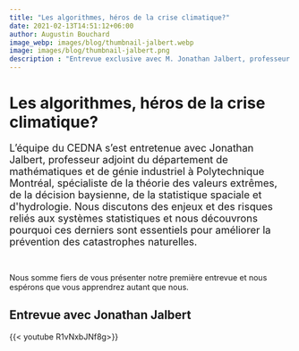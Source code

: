 ```yaml
---
title: "Les algorithmes, héros de la crise climatique?"
date: 2021-02-13T14:51:12+06:00
author: Augustin Bouchard
image_webp: images/blog/thumbnail-jalbert.webp
image: images/blog/thumbnail-jalbert.png
description : "Entrevue exclusive avec M. Jonathan Jalbert, professeur adjoint du département de mathématiques et de génie industriel à l'école Polytechnique Montréal, spécialiste de la théorie des valeurs extrêmes, de la décision baysienne, de la statistique spacial et d'hydrologie."
---
```


# Les algorithmes, héros de la crise climatique?

<font size="4">L’équipe du CEDNA s’est entretenue avec Jonathan Jalbert, professeur adjoint du département de mathématiques et de génie industriel à Polytechnique Montréal, spécialiste de la théorie des valeurs extrêmes, de la décision baysienne, de la statistique spaciale et d'hydrologie. Nous discutons des enjeux et des risques reliés aux systèmes statistiques et nous découvrons pourquoi ces derniers sont essentiels pour améliorer la prévention des catastrophes naturelles.  </font>

<br >

Nous somme fiers de vous présenter notre première entrevue et nous espérons que vous apprendrez autant que nous. 

## **Entrevue avec Jonathan Jalbert**

{{< youtube R1vNxbJNf8g>}}



